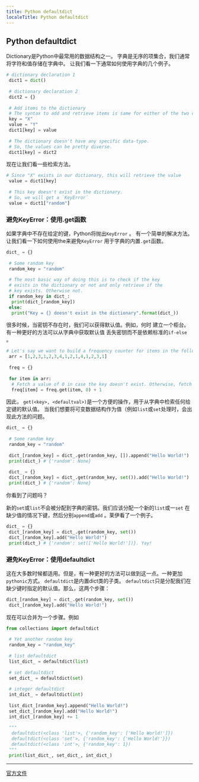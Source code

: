 ```yaml
---
title: Python defaultdict
localeTitle: Python defaultdict
---
```

## Python defaultdict

Dictionary是Python中最常用的数据结构之一。 字典是无序的项集合，我们通常将字符和值存储在字典中。 让我们看一下通常如何使用字典的几个例子。

```python
# dictionary declaration 1 
 dict1 = dict() 
 
 # dictionary declaration 2 
 dict2 = {} 
 
 # Add items to the dictionary 
 # The syntax to add and retrieve items is same for either of the two objects we defined above. 
 key = "X" 
 value = "Y" 
 dict1[key] = value 
 
 # The dictionary doesn't have any specific data-type. 
 # So, the values can be pretty diverse. 
 dict1[key] = dict2 
```

现在让我们看一些检索方法。

```python
# Since "X" exists in our dictionary, this will retrieve the value 
 value = dict1[key] 
 
 # This key doesn't exist in the dictionary. 
 # So, we will get a `KeyError` 
 value = dict1["random"] 
```

### 避免KeyError：使用.get函数

如果字典中不存在给定的键，Python将抛出`KeyError` 。 有一个简单的解决方法。让我们看一下如何使用the来避免`KeyError` 用于字典的内置`.get`函数。

```python
dict_ = {} 
 
 # Some random key 
 random_key = "random" 
 
 # The most basic way of doing this is to check if the key 
 # exists in the dictionary or not and only retrieve if the 
 # key exists. Otherwise not. 
 if random_key in dict_: 
  print(dict_[random_key]) 
 else: 
  print("Key = {} doesn't exist in the dictionary".format(dict_)) 
```

很多时候，当密钥不存在时，我们可以获得默认值。例如，何时 建立一个柜台。有一种更好的方法可以从字典中获取默认值 丢失密钥而不是依赖标准的`if-else` 。

```python
# Let's say we want to build a frequency counter for items in the following array 
 arr = [1,2,3,1,2,3,4,1,2,1,4,1,2,3,1] 
 
 freq = {} 
 
 for item in arr: 
  # Fetch a value of 0 in case the key doesn't exist. Otherwise, fetch the stored value 
  freq[item] = freq.get(item, 0) + 1 
```

因此， `get(<key>, <defaultval>)`是一个方便的操作，用于从字典中检索任何给定键的默认值。 当我们想要将可变数据结构作为值（例如`list`或`set`处理时，会出现此方法的问题。

```python
dict_ = {} 
 
 # Some random key 
 random_key = "random" 
 
 dict_[random_key] = dict_.get(random_key, []).append("Hello World!") 
 print(dict_) # {'random': None} 
 
 dict_ = {} 
 dict_[random_key] = dict_.get(random_key, set()).add("Hello World!") 
 print(dict_) # {'random': None} 
```

你看到了问题吗？

新的`set`或`list`不会被分配到字典的密钥。我们应该分配一个新的`list`或一`set` 在缺少值的情况下键，然后分别`append`或`add` 。莱伊看了一个例子。

```python
dict_ = {} 
 dict_[random_key] = dict_.get(random_key, set()) 
 dict_[random_key].add("Hello World!") 
 print(dict_) # {'random': set(['Hello World!'])}. Yay! 
```

### 避免KeyError：使用defaultdict

这在大多数时候都适用。但是，有一种更好的方法可以做到这一点。一种更加`pythonic`方式。 `defaultdict`是内置dict类的子类。 `defaultdict`只是分配我们在缺少键时指定的默认值。那么，这两个步骤：

```python
dict_[random_key] = dict_.get(random_key, set()) 
 dict_[random_key].add("Hello World!") 
```

现在可以合并为一个步骤。例如

```python
from collections import defaultdict 
 
 # Yet another random key 
 random_key = "random_key" 
 
 # list defaultdict 
 list_dict_ = defaultdict(list) 
 
 # set defaultdict 
 set_dict_ = defaultdict(set) 
 
 # integer defaultdict 
 int_dict_ = defaultdict(int) 
 
 list_dict_[random_key].append("Hello World!") 
 set_dict_[random_key].add("Hello World!") 
 int_dict_[random_key] += 1 
 
 """ 
  defaultdict(<class 'list'>, {'random_key': ['Hello World!']}) 
  defaultdict(<class 'set'>, {'random_key': {'Hello World!'}}) 
  defaultdict(<class 'int'>, {'random_key': 1}) 
 """ 
 print(list_dict_, set_dict_, int_dict_) 
```

* * *

[官方文件](https://docs.python.org/2/library/collections.html)